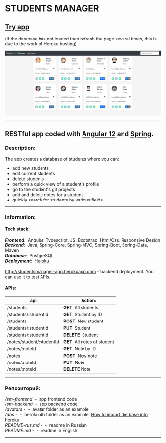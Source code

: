 # STUDENTS MANAGER

## **<a href="https://students-manager-webapp.herokuapp.com" target="_blank">**Try app**</a><br/>**
(If the database has not loaded then refresh the page several times, this is due to the work of Heroku hosting)<br/>

<img src="screen-eng.jpg" alt="screenshot"/><br/>

------------
## RESTful app coded with <a href="https://angular.io" target="_blank">Angular 12</a> and <a href="https://spring.io" target="_blank">Spring</a>.

### Description:

The app creates a database of students where you can:
- add new students
- edit current students
- delete students
- perform a quick view of a student's profile
- go to the student's git projects
- add and delete notes for a student 
- quickly search for students by various fields

------------

### Information:

#### Tech stack:

**_Frontend_**:&nbsp; Angular, Typescript, JS, Bootstrap, Html/Css, Responsive Design<br/>
**_Backend_**:&nbsp; Java, Spring-Core, Spring-MVC, Spring-Boot, Spring-Data, Maven<br/>
**_Database_**:&nbsp; PostgreSQL<br/>
**_Deployment_**:&nbsp; <a href="https://www.heroku.com/" target="_blank">Heroku</a><br/><br/>
<a href="http://studentsmanager-app.herokuapp.com" target="_blank">http://studentsmanager-app.herokuapp.com</a>  - backend deployment. You can use it to test APIs.<br/>


#### APIs:

api                        |Action:
---------------------------|------------------------------
/students                  |**GET**&nbsp; All students
/students/:studentId       |**GET**&nbsp; Student by ID
/students                  |**POST**&nbsp; New student
/students/:studentId       |**PUT**&nbsp; Student
/students/:studentId       |**DELETE**&nbsp; Student
/notes/student/:studentId  |**GET**&nbsp; All notes of student
/notes/:noteId             |**GET**&nbsp; Note by ID
/notes                     |**POST**&nbsp; New note
/notes/:noteId             |**PUT**&nbsp; Note
/notes/:noteId             |**DELETE** Note

------------

### Репозиторий:
_/sm-frontend_ &nbsp;- &nbsp;app frontend code<br/>
_/sm-backend_ &nbsp;- &nbsp;app backend code<br/>
_/avatars_ - &nbsp;- &nbsp;avatar folder as an example<br/>
_/dbs_ - &nbsp;- &nbsp;heroku db folder as an example. <a href="https://devcenter.heroku.com/articles/heroku-postgres-import-export" target="_blank">How to import the base into heroku</a><br/>
_README-rus.md_ - &nbsp;- &nbsp;readme in Russian<br/>
_README.md_ - &nbsp;- &nbsp;readme in English

------------